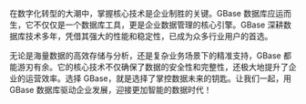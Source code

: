 在数字化转型的大潮中，掌握核心技术是企业制胜的关键。GBase 数据库应运而生，它不仅仅是一个数据库工具，更是企业数据管理的核心引擎。GBase 深耕数据库技术多年，凭借其强大的性能和稳定性，已成为众多行业用户的首选。

无论是海量数据的高效存储与分析，还是复杂业务场景下的精准支持，GBase 都能游刃有余。它的核心技术不仅确保了数据的安全性和完整性，还极大地提升了企业的运营效率。选择 GBase，就是选择了掌控数据未来的钥匙。让我们一起，用 GBase 数据库驱动企业发展，迎接更加智能的数据时代！